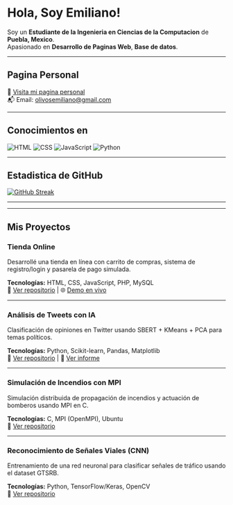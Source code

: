 #  Hola, Soy Emiliano! 

 Soy un **Estudiante de la Ingenieria en Ciencias de la Computacion** de **Puebla, Mexico**.  
 Apasionado en  **Desarrollo de Paginas Web**, **Base de datos**.

---

##  Pagina Personal
🔗 [Visita mi pagina personal](https://tusitio.com)  
📬 Email: [olivosemiliano@gmail.com](mailto:tu.correo@email.com)

---

##  Conocimientos en

![HTML](https://img.shields.io/badge/-HTML5-E34F26?logo=html5&logoColor=white&style=flat)
![CSS](https://img.shields.io/badge/-CSS3-1572B6?logo=css3&logoColor=white&style=flat)
![JavaScript](https://img.shields.io/badge/-JavaScript-F7DF1E?logo=javascript&logoColor=black&style=flat)
![Python](https://img.shields.io/badge/-Python-3776AB?logo=python&logoColor=white&style=flat)

---

##  Estadistica de GitHub

[![GitHub Streak](https://github-readme-streak-stats.herokuapp.com?user=Emiliano-coder&theme=dark&hide_border=true&short_numbers=true)](https://git.io/streak-stats)

---


---



##  Mis Proyectos

###  Tienda Online
Desarrollé una tienda en línea con carrito de compras, sistema de registro/login y pasarela de pago simulada.

**Tecnologías:** HTML, CSS, JavaScript, PHP, MySQL  
🔗 [Ver repositorio]([https://github.com/Emiliano-coder/tienda-online](https://github.com/Emiliano-coder/Inicio_proy)) | 🌐 [Demo en vivo](https://elestadodemaximacoherencia.com/proyecto/html/index.html)

---

###  Análisis de Tweets con IA
Clasificación de opiniones en Twitter usando SBERT + KMeans + PCA para temas políticos.

**Tecnologías:** Python, Scikit-learn, Pandas, Matplotlib  
🔗 [Ver repositorio](https://github.com/Emiliano-coder/analisis-tweets) | 📄 [Ver informe](https://tusitio.com/informe)

---

###  Simulación de Incendios con MPI
Simulación distribuida de propagación de incendios y actuación de bomberos usando MPI en C.

**Tecnologías:** C, MPI (OpenMPI), Ubuntu  
🔗 [Ver repositorio](https://github.com/Emiliano-coder/incendio-mpi)

---

###  Reconocimiento de Señales Viales (CNN)
Entrenamiento de una red neuronal para clasificar señales de tráfico usando el dataset GTSRB.

**Tecnologías:** Python, TensorFlow/Keras, OpenCV  
🔗 [Ver repositorio](https:)
